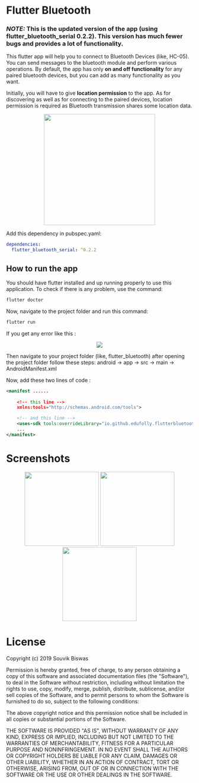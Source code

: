 # Flutter Bluetooth

### *NOTE:* This is the updated version of the app (using flutter_bluetooth_serial 0.2.2). This version has much fewer bugs and provides a lot of functionality.

This flutter app will help you to connect to Bluetooth Devices (like, HC-05). You can send messages to the bluetooth module and perform various operations. By default, the app has only **on and off functionality** for any paired bluetooth devices, but you can add as many functionality as you want.

Initially, you will have to give **location permission** to the app. As for discovering as well as for connecting to the paired devices, location permission is required as Bluetooth transmission shares some location data.  

<p align="center">
  <img width="300" src="https://github.com/sbis04/flutter_bluetooth/blob/master/screenshots/flutter_bluetooth_1.png">
</p>

Add this dependency in pubspec.yaml:
```yaml
dependencies:
  flutter_bluetooth_serial: ^0.2.2
 ```
 
## How to run the app
You should have flutter installed and up running properly to use this application.
To check if there is any problem, use the command:
```bash
flutter doctor
```
Now, navigate to the project folder and run this command:
```bash
flutter run
```
If you get any error like this : 
<p align="center">
  <img width=max src="https://github.com/sbis04/flutter_bluetooth/blob/master/screenshots/error_screenshot.png">
</p>
Then navigate to your project folder (like, flutter_bluetooth) after opening the project folder follow these steps:
android -> app -> src -> main -> AndroidManifest.xml

Now, add these two lines of code :

```xml
<manifest ......
          
    <!-- this line -->
    xmlns:tools="http://schemas.android.com/tools">

    <!-- and this line -->
    <uses-sdk tools:overrideLibrary="io.github.edufolly.flutterbluetoothserial"/>
    ...
</manifest>
```


# Screenshots
<p align="center">
  <img width="200" src="https://github.com/sbis04/flutter_bluetooth/blob/master/screenshots/flutter_bluetooth_2.png">
  <img width="200" src="https://github.com/sbis04/flutter_bluetooth/blob/master/screenshots/flutter_bluetooth_3.png">
  <img width="200" src="https://github.com/sbis04/flutter_bluetooth/blob/master/screenshots/flutter_bluetooth_4.png">
</p>

# License

Copyright (c) 2019 Souvik Biswas

Permission is hereby granted, free of charge, to any person obtaining a copy
of this software and associated documentation files (the "Software"), to deal
in the Software without restriction, including without limitation the rights
to use, copy, modify, merge, publish, distribute, sublicense, and/or sell
copies of the Software, and to permit persons to whom the Software is
furnished to do so, subject to the following conditions:

The above copyright notice and this permission notice shall be included in all
copies or substantial portions of the Software.

THE SOFTWARE IS PROVIDED "AS IS", WITHOUT WARRANTY OF ANY KIND, EXPRESS OR
IMPLIED, INCLUDING BUT NOT LIMITED TO THE WARRANTIES OF MERCHANTABILITY,
FITNESS FOR A PARTICULAR PURPOSE AND NONINFRINGEMENT. IN NO EVENT SHALL THE
AUTHORS OR COPYRIGHT HOLDERS BE LIABLE FOR ANY CLAIM, DAMAGES OR OTHER
LIABILITY, WHETHER IN AN ACTION OF CONTRACT, TORT OR OTHERWISE, ARISING FROM,
OUT OF OR IN CONNECTION WITH THE SOFTWARE OR THE USE OR OTHER DEALINGS IN THE
SOFTWARE.
